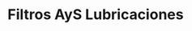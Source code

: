 ---
title: "Filtros AyS Lubricaciones"
url: /asuncion/filtros-ays-lubricaciones/
shop: Autoteile
---